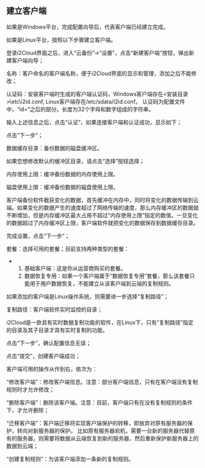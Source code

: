 ## 建立客户端

如果是Windows平台，完成配置向导后，代表客户端已经建立完成。

如果是Linux平台，按照以下步骤建立客户端。

登录i2Cloud界面之后，进入“云备份”-&gt;“设置”，点击“新建客户端”按钮，弹出新建客户端向导；

名称：客户命名的客户端名称，便于i2Cloud界面的显示和管理，添加之后不能修改；

认证码：安装客户端时生成的客户端认证码，Windows客户端存在&lt;安装目录&gt;\etc\i2id.conf, Linux客户端存在/etc/sdata/i2id.conf。 认证码为配置文件中，“id=”之后的部分。长度为32个字母和数字组成的字符串。

输入上述信息之后，点击“认证”，如果连接客户端和认证成功，显示如下；

点击“下一步”；

数据缓存目录：备份数据的磁盘缓冲区。

如果您想修改默认的缓冲区目录，请点击“选择”按钮选择；

内存使用上限：缓冲备份数据的内存使用上限。

磁盘使用上限：缓冲备份数据的磁盘使用上限。

客户端备份软件截获变化的数据，首先缓冲在内存中，同时将变化的数据传输到云端。如果变化的数据产生的速度超过了网络传输的速度，那么内存缓冲区的数据就不断增加，但是内存缓冲区最大占用不超过“内存使用上限”指定的数值。一旦变化的数据超过了内存缓冲区上限，客户端软件就把变化的数据保存到数据缓存目录。

完成设置，点击“下一步”；

套餐：选择可用的套餐；目前支持两种类型的套餐：

*   1.  基础客户端：这是你从运营商购买的套餐。
    2.  数据恢复专用：如果一个客户端属于“数据恢复专用”套餐，那么该套餐只能用于用户数据恢复，不能建立从该客户端到云端的复制规则。

如果添加的客户端是Linux操作系统，则需要进一步选择“复制路径”；

复制路径：客户端软件实时监控的目录；

i2Cloud是一款具有实时数据复制功能的软件，在Linux下，只有“复制路径”指定的目录及其子目录才具有实时复制的功能。

点击“下一步”，确认配置信息无误；

点击“提交”，创建客户端成功；

客户端可用的操作从作到右，依次为：

“修改客户端”：修改客户端信息。注意：部分客户端信息，只有在客户端没有复制规则时才允许修改；

“删除客户端”：删除该客户端。注意：目前，客户端只有在没有复制规则的条件下，才允许删除；

“迁移客户端”：客户端迁移将实现客户端保护的转移，即放弃对原有服务器的保护，转向对新服务器的保护。 比如原有服务器宕机，需要一台新的服务器代替原有的服务器，则需要将数据从云端恢复到新的服务器，然后重新保护新服务器上的数据到云端；

“创建复制规则”：为该客户端添加一条新的复制规则。
